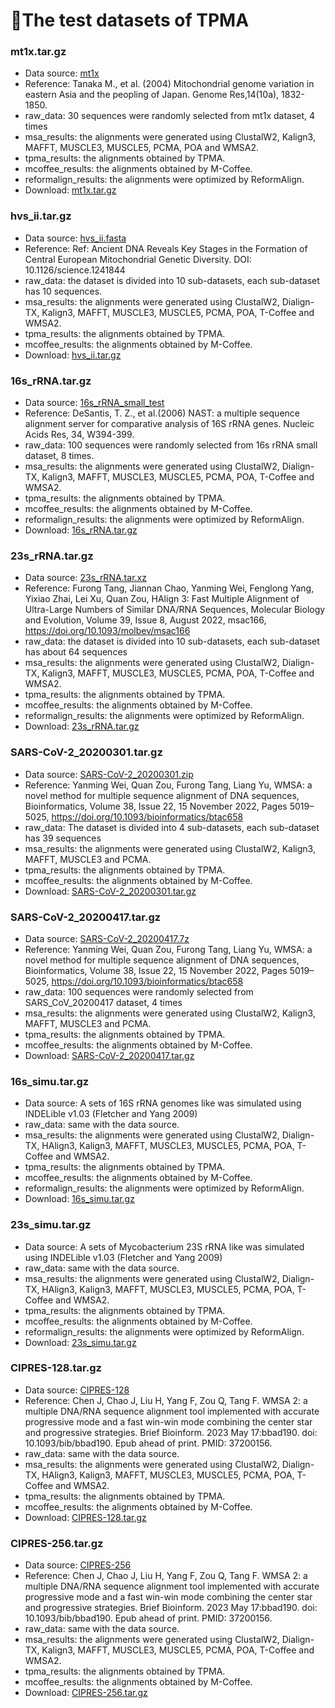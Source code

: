 # 🔬The test datasets of TPMA

### mt1x.tar.gz
 - Data source: [mt1x](http://lab.malab.cn/soft/halign/data/mt1x.zip)
 - Reference: Tanaka M., et al. (2004) Mitochondrial genome variation in eastern Asia and the peopling of Japan. Genome Res,14(10a), 1832-1850.
 - raw_data: 30 sequences were randomly selected from mt1x dataset, 4 times
 - msa_results: the alignments were generated using ClustalW2, Kalign3, MAFFT, MUSCLE3, MUSCLE5, PCMA, POA and WMSA2.
 - tpma_results: the alignments obtained by TPMA.
 - mcoffee_results: the alignments obtained by M-Coffee.
 - reformalign_results: the alignments were optimized by ReformAlign.
 - Download: [mt1x.tar.gz](http://lab.malab.cn/soft/TPMA/data/mt1x.tar.gz)

### hvs_ii.tar.gz
 - Data source: [hvs_ii.fasta](http://lab.malab.cn/soft/TPMA/data/hvs_ii.fasta)
 - Reference: Ref: Ancient DNA Reveals Key Stages in the Formation of Central European Mitochondrial Genetic Diversity. DOI: 10.1126/science.1241844
 - raw_data: the dataset is divided into 10 sub-datasets, each sub-dataset has 10 sequences.
 - msa_results: the alignments were generated using ClustalW2, Dialign-TX, Kalign3, MAFFT, MUSCLE3, MUSCLE5, PCMA, POA, T-Coffee and WMSA2.
 - tpma_results: the alignments obtained by TPMA.
 - mcoffee_results: the alignments obtained by M-Coffee.
 - Download: [hvs_ii.tar.gz](http://lab.malab.cn/soft/TPMA/data/hvs_ii.tar.gz)

### 16s_rRNA.tar.gz
 - Data source: [16s_rRNA_small_test](http://lab.malab.cn/soft/halign/data/16ssmall.zip)
 - Reference: DeSantis, T. Z., et al.(2006) NAST: a multiple sequence alignment server for comparative analysis of 16S rRNA genes. Nucleic Acids Res, 34, W394-399.
 - raw_data: 100 sequences were randomly selected from 16s rRNA small dataset, 8 times.
 - msa_results: the alignments were generated using ClustalW2, Dialign-TX, Kalign3, MAFFT, MUSCLE3, MUSCLE5, PCMA, POA, T-Coffee and WMSA2.
 - tpma_results: the alignments obtained by TPMA.
 - mcoffee_results: the alignments obtained by M-Coffee.
 - reformalign_results: the alignments were optimized by ReformAlign.
 - Download: [16s_rRNA.tar.gz](http://lab.malab.cn/soft/TPMA/data/16s_rRNA.tar.gz)

### 23s_rRNA.tar.gz
 - Data source: [23s_rRNA.tar.xz](http://lab.malab.cn/%7Etfr/HAlign3_testdata/23s_rRNA.tar.xz)
 - Reference: Furong Tang, Jiannan Chao, Yanming Wei, Fenglong Yang, Yixiao Zhai, Lei Xu, Quan Zou, HAlign 3: Fast Multiple Alignment of Ultra-Large Numbers of Similar DNA/RNA Sequences, Molecular Biology and Evolution, Volume 39, Issue 8, August 2022, msac166, https://doi.org/10.1093/molbev/msac166
 - raw_data: the dataset is divided into 10 sub-datasets, each sub-dataset has about 64 sequences
 - msa_results: the alignments were generated using ClustalW2, Dialign-TX, Kalign3, MAFFT, MUSCLE3, MUSCLE5, PCMA, POA, T-Coffee and WMSA2.
 - tpma_results: the alignments obtained by TPMA.
 - mcoffee_results: the alignments obtained by M-Coffee.
 - reformalign_results: the alignments were optimized by ReformAlign.
 - Download: [23s_rRNA.tar.gz](http://lab.malab.cn/soft/TPMA/data/23s_rRNA.tar.gz)

### SARS-CoV-2_20200301.tar.gz
 - Data source: [SARS-CoV-2_20200301.zip](http://lab.malab.cn/~zsl/Periodical_results/data/2019nCoVR_20200301.zip)
 - Reference: Yanming Wei, Quan Zou, Furong Tang, Liang Yu, WMSA: a novel method for multiple sequence alignment of DNA sequences, Bioinformatics, Volume 38, Issue 22, 15 November 2022, Pages 5019–5025, https://doi.org/10.1093/bioinformatics/btac658
 - raw_data: The dataset is divided into 4 sub-datasets, each sub-dataset has 39 sequences
 - msa_results: the alignments were generated using ClustalW2, Kalign3, MAFFT, MUSCLE3 and PCMA.
 - tpma_results: the alignments obtained by TPMA.
 - mcoffee_results: the alignments obtained by M-Coffee.
 - Download: [SARS-CoV-2_20200301.tar.gz](http://lab.malab.cn/soft/TPMA/data/SARS-CoV-2_20200301.tar.gz)

### SARS-CoV-2_20200417.tar.gz
 - Data source: [SARS-CoV-2_20200417.7z](http://lab.malab.cn/~cjt/MSA/data/SARS-CoV-2_20200417.7z)
 - Reference: Yanming Wei, Quan Zou, Furong Tang, Liang Yu, WMSA: a novel method for multiple sequence alignment of DNA sequences, Bioinformatics, Volume 38, Issue 22, 15 November 2022, Pages 5019–5025, https://doi.org/10.1093/bioinformatics/btac658
 - raw_data: 100 sequences were randomly selected from SARS_CoV_20200417 dataset, 4 times
 - msa_results: the alignments were generated using ClustalW2, Kalign3, MAFFT, MUSCLE3 and PCMA.
 - tpma_results: the alignments obtained by TPMA.
 - mcoffee_results: the alignments obtained by M-Coffee.
 - Download: [SARS-CoV-2_20200417.tar.gz](http://lab.malab.cn/soft/TPMA/data/SARS-CoV-2_20200417.tar.gz)

### 16s_simu.tar.gz
 - Data source: A sets of 16S rRNA genomes like was simulated using INDELible v1.03 (Fletcher and Yang 2009)
 - raw_data: same with the data source.
 - msa_results: the alignments were generated using ClustalW2, Dialign-TX, HAlign3, Kalign3, MAFFT, MUSCLE3, MUSCLE5, PCMA, POA, T-Coffee and WMSA2.
 - tpma_results: the alignments obtained by TPMA.
 - mcoffee_results: the alignments obtained by M-Coffee.
 - reformalign_results: the alignments were optimized by ReformAlign.
 - Download: [16s_simu.tar.gz](http://lab.malab.cn/soft/TPMA/data/16s_simu.tar.gz)

### 23s_simu.tar.gz
 - Data source: A sets of Mycobacterium 23S rRNA like was simulated using INDELible v1.03 (Fletcher and Yang 2009)
 - raw_data: same with the data source.
 - msa_results: the alignments were generated using ClustalW2, Dialign-TX, HAlign3, Kalign3, MAFFT, MUSCLE3, MUSCLE5, PCMA, POA, T-Coffee and WMSA2.
 - tpma_results: the alignments obtained by TPMA.
 - mcoffee_results: the alignments obtained by M-Coffee.
 - reformalign_results: the alignments were optimized by ReformAlign.
 - Download: [23s_simu.tar.gz](http://lab.malab.cn/soft/TPMA/data/23s_simu.tar.gz)

### CIPRES-128.tar.gz
 - Data source: [CIPRES-128](http://lab.malab.cn/soft/WMSA2/data/RNA-255.zip)
 - Reference: Chen J, Chao J, Liu H, Yang F, Zou Q, Tang F. WMSA 2: a multiple DNA/RNA sequence alignment tool implemented with accurate progressive mode and a fast win-win mode combining the center star and progressive strategies. Brief Bioinform. 2023 May 17:bbad190. doi: 10.1093/bib/bbad190. Epub ahead of print. PMID: 37200156.
 - raw_data: same with the data source.
 - msa_results: the alignments were generated using ClustalW2, Dialign-TX, HAlign3, Kalign3, MAFFT, MUSCLE3, MUSCLE5, PCMA, POA, T-Coffee and WMSA2.
 - tpma_results: the alignments obtained by TPMA.
 - mcoffee_results: the alignments obtained by M-Coffee.
 - Download: [CIPRES-128.tar.gz](http://lab.malab.cn/soft/TPMA/data/CIPRES-128.tar.gz)

### CIPRES-256.tar.gz
 - Data source: [CIPRES-256](http://lab.malab.cn/soft/WMSA2/data/RNA-511.zip)
  - Reference: Chen J, Chao J, Liu H, Yang F, Zou Q, Tang F. WMSA 2: a multiple DNA/RNA sequence alignment tool implemented with accurate progressive mode and a fast win-win mode combining the center star and progressive strategies. Brief Bioinform. 2023 May 17:bbad190. doi: 10.1093/bib/bbad190. Epub ahead of print. PMID: 37200156.
 - raw_data: same with the data source.
 - msa_results: the alignments were generated using ClustalW2, Dialign-TX, Kalign3, MAFFT, MUSCLE3, MUSCLE5, PCMA, POA, T-Coffee and WMSA2.
 - tpma_results: the alignments obtained by TPMA.
 - mcoffee_results: the alignments obtained by M-Coffee.
 - Download: [CIPRES-256.tar.gz](http://lab.malab.cn/soft/TPMA/data/CIPRES-256.tar.gz)
